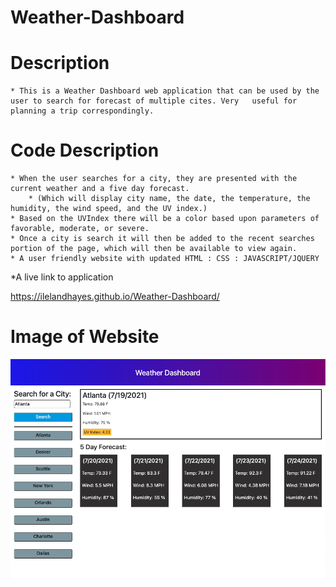# Weather-Dashboard

# Description

    * This is a Weather Dashboard web application that can be used by the user to search for forecast of multiple cites. Very   useful for planning a trip correspondingly.   

# Code Description

    * When the user searches for a city, they are presented with the current weather and a five day forecast.
        * (Which will display city name, the date, the temperature, the humidity, the wind speed, and the UV index.)
    * Based on the UVIndex there will be a color based upon parameters of favorable, moderate, or severe.
    * Once a city is search it will then be added to the recent searches portion of the page, which will then be available to view again.
    * A user friendly website with updated HTML : CSS : JAVASCRIPT/JQUERY

*A live link to application

https://ilelandhayes.github.io/Weather-Dashboard/

# Image of Website 

![Website View](./img/Weather-Dashboard-Screenshot.png)

